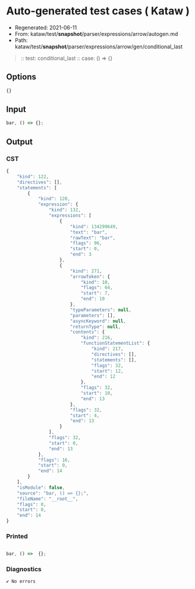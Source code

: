# Auto-generated test cases ( Kataw )
- Regenerated: 2021-06-11
- From: kataw/test/__snapshot__/parser/expressions/arrow/autogen.md
- Path: kataw/test/__snapshot__/parser/expressions/arrow/gen/conditional_last
> :: test: conditional_last
> :: case: () => {}
## Options

`````js
{}
`````
## Input

`````js
bar, () => {};
`````
## Output

### CST

```javascript
{
    "kind": 122,
    "directives": [],
    "statements": [
        {
            "kind": 120,
            "expression": {
                "kind": 132,
                "expressions": [
                    {
                        "kind": 134299649,
                        "text": "bar",
                        "rawText": "bar",
                        "flags": 96,
                        "start": 0,
                        "end": 3
                    },
                    {
                        "kind": 271,
                        "arrowToken": {
                            "kind": 10,
                            "flags": 64,
                            "start": 7,
                            "end": 10
                        },
                        "typeParameters": null,
                        "parameters": [],
                        "asyncKeyword": null,
                        "returnType": null,
                        "contents": {
                            "kind": 216,
                            "functionStatementList": {
                                "kind": 217,
                                "directives": [],
                                "statements": [],
                                "flags": 32,
                                "start": 12,
                                "end": 12
                            },
                            "flags": 32,
                            "start": 10,
                            "end": 13
                        },
                        "flags": 32,
                        "start": 4,
                        "end": 13
                    }
                ],
                "flags": 32,
                "start": 0,
                "end": 13
            },
            "flags": 16,
            "start": 0,
            "end": 14
        }
    ],
    "isModule": false,
    "source": "bar, () => {};",
    "fileName": "__root__",
    "flags": 0,
    "start": 0,
    "end": 14
}
```

### Printed

```javascript

bar, () =>  {};
```

### Diagnostics

```javascript
✔ No errors
```


